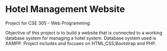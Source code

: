 # Hotel Management Website
Project for CSE 305 - Web Programming

Objective of this project is to build a website that is connected to a working database system for managing a hotel system. Database system used is XAMPP. Project includes and focuses on HTML,CSS,Bootstrap and PHP. 
